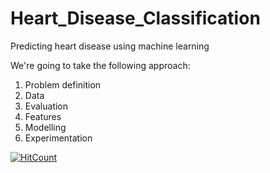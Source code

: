 # Heart_Disease_Classification
Predicting heart disease using machine learning

We're going to take the following approach:
  1. Problem definition
  2. Data
  3. Evaluation
  4. Features
  5. Modelling
  6. Experimentation


[![HitCount](http://hits.dwyl.com/Vivek2509/Heart_Disease_Classification.svg)](http://hits.dwyl.com/Vivek2509/Heart_Disease_Classification)
